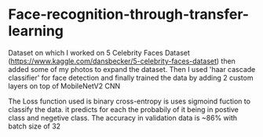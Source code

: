 # Face-recognition-through-transfer-learning
Dataset on which I worked on 5 Celebrity Faces Dataset (https://www.kaggle.com/dansbecker/5-celebrity-faces-dataset) then added some of my photos to expand the dataset. Then I used 'haar cascade classifier' for face detection and finally trained the data by adding 2 custom layers on top of MobileNetV2 CNN

The Loss function used is binary cross-entropy is uses sigmoind fuction to classify the data. it predicts for each the probabily of it being in postive class and negetive class.
The accuracy in validation data is ~86%  with batch size of 32
